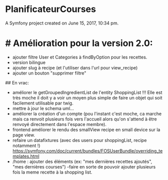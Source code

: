 PlanificateurCourses
====================

A Symfony project created on June 15, 2017, 10:34 pm.

# # Amélioration pour la version 2.0:
- ajouter filtre User et Categories à findByOption pour les recettes.
- version bilingue
- ajouter slug à recipe (et l'utiliser dans l'url pour view_recipe)
- ajouter un bouton "supprimer filtre"

## En vrac:

- améliorer le getGroupedIngredientList de l'entity ShoppingList !!! Elle est très moche il doit y a voir un moyen plus simple de faire un objet qui soit facilement utilisable par twig.
- mettre à jour le schema uml...
- améliorer la création d'un compte (pou l'instant c'est moche, ca marche mais ca renvoit plusieurs fois vers l'accueil alors qu'on s'attend à être renvoyé directement dans l'espace membre).
- frontend améliorer le rendu des smallView recipe en small device sur la page view.
- refaire un datafixtures (avec des users pour shoppingList, recipe notamment !) https://symfony.com/doc/current/bundles/FOSUserBundle/overriding_templates.html
- /home : ajouter des éléments (ex: "mes dernières recettes ajoutés", "mes dernières courses")
-faire en sorte de pouvoir ajouter plusieurs fois la meme recette à la shopping list.
